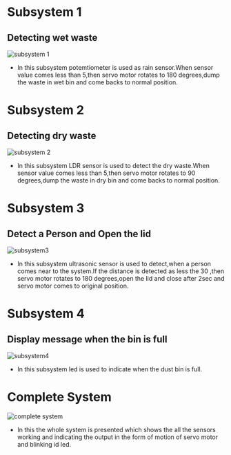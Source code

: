 # Subsystem 1
## Detecting wet waste
![subsystem 1](https://user-images.githubusercontent.com/98802184/157080583-13e1244d-c69d-4d73-9fb8-85bc57348d89.PNG)
- In this subsystem potemtiometer is used as rain sensor.When sensor value comes less than 5,then servo motor rotates to 180 degrees,dump the waste in wet bin and come backs to normal position. 

# Subsystem 2
## Detecting dry waste
![subsystem 2](https://user-images.githubusercontent.com/98802184/157085091-60ed6cdd-7717-4584-a18f-a777f2d34d2d.PNG)

- In this subsystem LDR sensor is used to detect the dry waste.When sensor value comes less than 5,then servo motor rotates to 90 degrees,dump the waste in dry bin and come backs to normal position.

# Subsystem 3
## Detect a Person and Open the lid
![subsystem3](https://user-images.githubusercontent.com/98802184/157086363-16039b1f-9c79-44e7-9893-056ff5972524.PNG)

- In this subsystem ultrasonic sensor is used to detect,when a person comes near to the system.If the distance is detected as less the 30 ,then servo motor rotates to 180 degrees,open the lid and close after 2sec and servo motor comes to original position.

# Subsystem 4
## Display message when the bin is full
![subsystem4](https://user-images.githubusercontent.com/98802184/157093517-5042c3ae-990c-4353-b994-f83f89690bad.PNG)
- In this subsystem led is used to indicate when the dust bin is full.


# Complete System
![complete system](https://user-images.githubusercontent.com/98802184/157097435-0b30cc08-f2e6-4e0c-9067-b50854105d94.PNG)
- In this the whole system is presented which shows the all the sensors working and indicating the output in the form of motion of servo motor and blinking id led.

